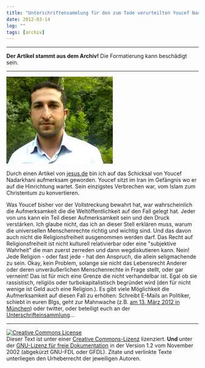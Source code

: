 ```yaml
---
title: "Unterschriftensammlung für den zum Tode verurteilten Youcef Nadarkhani"
date: 2012-03-14
log: ""
tags: [archiv]
---
```

<hr><b>Der Artikel stammt aus dem Archiv!</b> Die Formatierung kann beschädigt sein.<hr>


![Nadarkhani-Youcef.jpg](Nadarkhani-Youcef.jpg)

Durch einen Artikel von <a href="http://www.jesus.de/blickpunkt/detailansicht/ansicht/183887kampagnen-verhinderten-bislang-hinrichtung-youcef-nadarkhanis.html">jesus.de</a> bin ich auf das Schicksal von Youcef Nadarkhani aufmerksam geworden. Youcef sitzt im Iran im Gef&auml;ngnis wo er auf die Hinrichtung wartet. Sein einzigstes Verbrechen war, vom Islam zum Christentum zu konvertieren.
<!--break-->
Was Youcef bisher vor der Vollstreckung bewahrt hat, war wahrscheinlich die Aufmerksamkeit die die Welt&ouml;ffentlichkeit auf den Fall gelegt hat. Jeder von uns kann ein Teil dieser Aufmerksamkeit sein und den Druck verst&auml;rken. Ich glaube nicht, das ich an dieser Stell erkl&auml;ren muss, warum die universellen Menschenrechte richtig und wichtig sind. Und das davon auch nicht die Religionsfreiheit ausgenommen werden darf. Das Recht auf Religionsfreiheit ist nicht kulturell relativierbar oder eine &quot;subjektive Wahrheit&quot; die man zuerst zerreden und dann wegdiskutieren kann. Nein!
Jede Religion - oder fast jede - hat den Anspruch, die allein seligmachende zu sein. Okay, kein Problem, solange sie nicht das Lebensrecht Anderer oder deren unver&auml;u&szlig;erlichen Menschenrechte in Frage stellt, oder gar verneint! Das ist f&uuml;r mich eine Grenze die nicht verhandelbar ist. Egal ob sie rassistisch, religi&ouml;s oder turbokapitalistisch begr&uuml;ndet wird (den f&uuml;r nicht wenige ist Geld auch eine Religion.).
Es gibt viele M&ouml;glichkeit die Aufmerksamkeit auf diesen Fall zu erh&ouml;hen: Schreibt E-Mails an Politiker, schiebt in euren Blgs, geht zur Mahnwache (z.B. <a href="http://www.igfm.de/Mahnwache-fuer-Pastor-Youcef-Nadarkhani-in-Muenchen.3092.0.html">am&nbsp;13. M&auml;rz 2012 in M&uuml;nchen</a>) oder twitter, oder beteiligt euch an der <a href="http://openpetition.de/petition/online/freiheit-fuer-iranischen-pastor-youcef-nadarkhani">Unterschrifteinsammlung</a>...
<script type="text/javascript" src="http://openpetition.de/widget/petition/freiheit-fuer-iranischen-pastor-youcef-nadarkhani"></script>  <hr />
<a href="http://creativecommons.org/licenses/by-sa/3.0/de/" rel="license"><img src="http://i.creativecommons.org/l/by-sa/3.0/de/88x31.png" style="border-width: 0pt;" alt="Creative Commons License" /></a><br />
Dieser <span rel="dc:type" href="http://purl.org/dc/dcmitype/Text" xmlns:dc="http://purl.org/dc/elements/1.1/">Text</span> ist unter einer <a href="http://creativecommons.org/licenses/by-sa/3.0/de/" rel="license">Creative Commons-Lizenz</a> lizenziert. <b>Und</b> unter der <a href="http://de.wikipedia.org/wiki/GFDL">GNU-Lizenz f&uuml;r freie Dokumentation</a> in der Version 1.2 vom November 2002 (abgek&uuml;rzt GNU-FDL oder GFDL). Zitate und verlinkte Texte unterliegen den Urheberrecht der jeweiligen Autoren.
